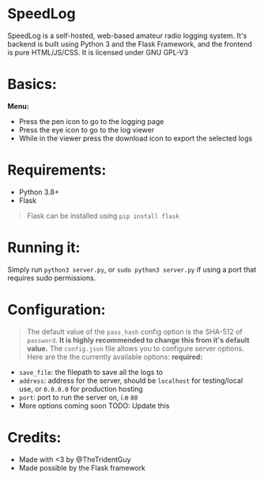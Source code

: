 # SpeedLog
SpeedLog is a self-hosted, web-based amateur radio logging system. 
It's backend is built using Python 3 and the Flask Framework, and 
the frontend is pure HTML/JS/CSS. It is licensed under GNU GPL-V3
# Basics:
**Menu:**
- Press the pen icon to go to the logging page
- Press the eye icon to go to the log viewer
- While in the viewer press the download icon to export the selected logs
# Requirements:
- Python 3.8+
- Flask
> Flask can be installed using `pip install flask`
# Running it:
Simply run `python3 server.py`, or `sudo python3 server.py` if using a port that requires sudo permissions.
# Configuration:
> The default value of the `pass_hash` config option is the SHA-512 of `password`. **It is highly recommended to change this from it's default value.**
The `config.json` file allows you to configure server options. Here are the the currently available options:
**required:**
- `save_file`: the filepath to save all the logs to
- `address`: address for the server, should be `localhost` for testing/local use, or `0.0.0.0` for production hosting
- `port`: port to run the server on, i.e `80`
- More options coming soon TODO: Update this
# Credits:
- Made with <3 by @TheTridentGuy
- Made possible by the Flask framework